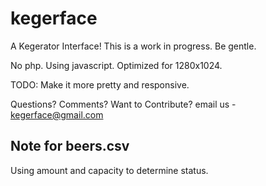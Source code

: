 kegerface
=========

A Kegerator Interface!
This is a work in progress. Be gentle.

No php. Using javascript. Optimized for 1280x1024. 

TODO: Make it more pretty and responsive.

Questions? Comments? Want to Contribute? email us - kegerface@gmail.com



Note for beers.csv
------------------------
Using amount and capacity to determine status.